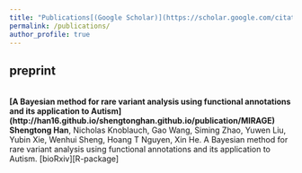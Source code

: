```yaml
---
title: "Publications[(Google Scholar)](https://scholar.google.com/citations?user=xA249R8AAAAJ&hl=en)"
permalink: /publications/
author_profile: true
---
```


## preprint 
<br>
<b>[A Bayesian method for rare variant analysis using functional annotations and its application to Autism](http://han16.github.io/shengtonghan.github.io/publication/MIRAGE)</b> <br>
 <b>Shengtong Han</b>, Nicholas Knoblauch, Gao Wang, Siming Zhao, Yuwen Liu, Yubin Xie, Wenhui Sheng, Hoang T Nguyen, Xin He. A Bayesian method for rare variant analysis using functional annotations and its application to Autism. [bioRxiv][R-package]
 
 
